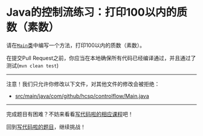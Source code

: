 # Java的控制流练习：打印100以内的质数（素数）

请在[`Main`类](https://github.com/hcsp/print-prime-numbers-in-100/blob/master/src/main/java/com/github/hcsp/controlflow/Main.java)中编写一个方法，打印100以内的质数（素数）。

在提交Pull Request之前，你应当在本地确保所有代码已经编译通过，并且通过了测试(`mvn clean test`)

-----
注意！我们只允许你修改以下文件，对其他文件的修改会被拒绝：
- [src/main/java/com/github/hcsp/controlflow/Main.java](https://github.com/hcsp/print-prime-numbers-in-100/blob/master/src/main/java/com/github/hcsp/controlflow/Main.java)
-----


完成题目有困难？不妨来看看[写代码啦的相应课程](https://xiedaimala.com/tasks/13d7b469-67bc-4081-b056-6a131b00e505)吧！

回到[写代码啦的题目](https://xiedaimala.com/tasks/13d7b469-67bc-4081-b056-6a131b00e505/quizzes/aac13d7a-0232-406f-9f96-6074794bfaaf)，继续挑战！
